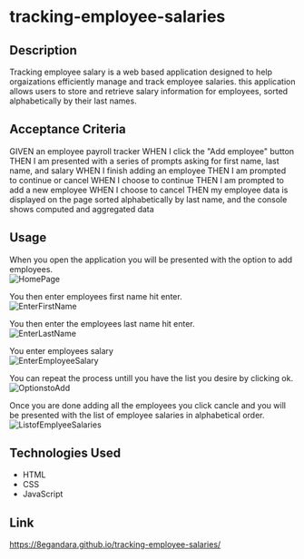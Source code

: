 # tracking-employee-salaries

## Description

Tracking employee salary is a web based application designed to help orgaizations efficiently manage and track employee salaries. this application allows users to store and retrieve salary information for employees, sorted alphabetically by their last names.

## Acceptance Criteria

GIVEN an employee payroll tracker
WHEN I click the "Add employee" button
THEN I am presented with a series of prompts asking for first name, last name, and salary
WHEN I finish adding an employee
THEN I am prompted to continue or cancel
WHEN I choose to continue
THEN I am prompted to add a new employee
WHEN I choose to cancel
THEN my employee data is displayed on the page sorted alphabetically by last name, and the console shows computed and aggregated data

## Usage

When you open the application you will be presented with the option to add employees.
<br>
![HomePage](/assets/images/homepage.png)<br>

You then enter employees first name hit enter.
<br>
![EnterFirstName](/assets/images/firstname.png)<br>

You then enter the employees last name hit enter.
<br>
![EnterLastName](/assets/images/lastname.png)<br>

You enter employees salary
<br>
![EnterEmployeeSalary](/assets/images/salary.png)<br>

You can repeat the process untill you have the list you desire by clicking ok.
<br>
![OptionstoAdd](/assets/images/optiontoadd.png)<br>

Once you are done adding all the employees you click cancle and you will be presented with the list of employee salaries in alphabetical order.
<br>
![ListofEmplyeeSalaries](/assets/images/list.png)<br>

## Technologies Used

- HTML
- CSS
- JavaScript

## Link

https://8egandara.github.io/tracking-employee-salaries/
